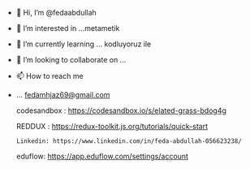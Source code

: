 - 👋 Hi, I’m @fedaabdullah
- 👀 I’m interested in ...metametik
- 🌱 I’m currently learning ... kodluyoruz ile
- 💞️ I’m looking to collaborate on ...
- 📫 How to reach me 
- 
  ...
  fedamhjaz69@gmail.com
  
     codesandbox : https://codesandbox.io/s/elated-grass-bdog4g

     REDDUX :    https://redux-toolkit.js.org/tutorials/quick-start
     
      Linkedin: https://www.linkedin.com/in/feda-abdullah-056623238/
      
     eduflow:   https://app.eduflow.com/settings/account

